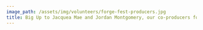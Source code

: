 ```yaml
---
image_path: /assets/img/volunteers/forge-fest-producers.jpg
title: Big Up to Jacquea Mae and Jordan Montgomery, our co-producers for Forge Fest and artist members of our community.
---
```

